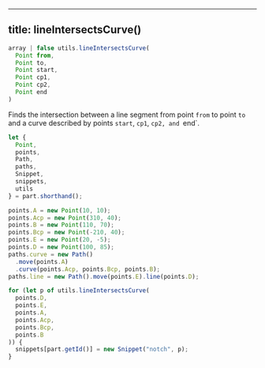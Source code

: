 ***

## title: lineIntersectsCurve()

```js
array | false utils.lineIntersectsCurve(
  Point from, 
  Point to, 
  Point start, 
  Point cp1, 
  Point cp2, 
  Point end
)
```

Finds the intersection between a line segment from point `from` to point `to`
and a curve described by points `start`, `cp1`, `cp2, and `end\`.

<Example part="utils_lineintersectscurve" caption="A Utils.lineIntersectsCurve() example" />

```js
let {
  Point,
  points,
  Path,
  paths,
  Snippet,
  snippets,
  utils
} = part.shorthand();

points.A = new Point(10, 10);
points.Acp = new Point(310, 40);
points.B = new Point(110, 70);
points.Bcp = new Point(-210, 40);
points.E = new Point(20, -5);
points.D = new Point(100, 85);
paths.curve = new Path()
  .move(points.A)
  .curve(points.Acp, points.Bcp, points.B);
paths.line = new Path().move(points.E).line(points.D);

for (let p of utils.lineIntersectsCurve(
  points.D,
  points.E,
  points.A,
  points.Acp,
  points.Bcp,
  points.B
)) {
  snippets[part.getId()] = new Snippet("notch", p);
}
```
